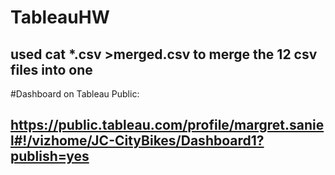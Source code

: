 # TableauHW
## used cat *.csv >merged.csv to merge the 12 csv files into one

#Dashboard on Tableau Public:

## https://public.tableau.com/profile/margret.saniel#!/vizhome/JC-CityBikes/Dashboard1?publish=yes

